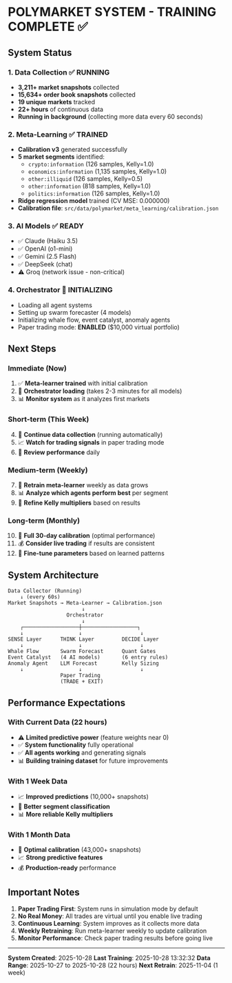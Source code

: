 # POLYMARKET SYSTEM - TRAINING COMPLETE ✅

## System Status

### 1. Data Collection ✅ RUNNING
- **3,211+ market snapshots** collected
- **15,634+ order book snapshots** collected
- **19 unique markets** tracked
- **22+ hours** of continuous data
- **Running in background** (collecting more data every 60 seconds)

### 2. Meta-Learning ✅ TRAINED
- **Calibration v3** generated successfully
- **5 market segments** identified:
  - `crypto:information` (126 samples, Kelly=1.0)
  - `economics:information` (1,135 samples, Kelly=1.0)
  - `other:illiquid` (126 samples, Kelly=0.5)
  - `other:information` (818 samples, Kelly=1.0)
  - `politics:information` (126 samples, Kelly=1.0)
- **Ridge regression model** trained (CV MSE: 0.000000)
- **Calibration file**: `src/data/polymarket/meta_learning/calibration.json`

### 3. AI Models ✅ READY
- ✅ Claude (Haiku 3.5)
- ✅ OpenAI (o1-mini)
- ✅ Gemini (2.5 Flash)
- ✅ DeepSeek (chat)
- ⚠️ Groq (network issue - non-critical)

### 4. Orchestrator 🔄 INITIALIZING
- Loading all agent systems
- Setting up swarm forecaster (4 models)
- Initializing whale flow, event catalyst, anomaly agents
- Paper trading mode: **ENABLED** ($10,000 virtual portfolio)

## Next Steps

### Immediate (Now)
1. ✅ **Meta-learner trained** with initial calibration
2. 🔄 **Orchestrator loading** (takes 2-3 minutes for all models)
3. 📊 **Monitor system** as it analyzes first markets

### Short-term (This Week)
4. 🔄 **Continue data collection** (running automatically)
5. 📈 **Watch for trading signals** in paper trading mode
6. 📝 **Review performance** daily

### Medium-term (Weekly)
7. 🔄 **Retrain meta-learner** weekly as data grows
8. 📊 **Analyze which agents perform best** per segment
9. 🎯 **Refine Kelly multipliers** based on results

### Long-term (Monthly)
10. 🎯 **Full 30-day calibration** (optimal performance)
11. 💰 **Consider live trading** if results are consistent
12. 🔧 **Fine-tune parameters** based on learned patterns

## System Architecture

```
Data Collector (Running) 
    ↓ (every 60s)
Market Snapshots → Meta-Learner → Calibration.json
                        ↓
                   Orchestrator
                        ↓
    ┌──────────────────┼──────────────────┐
    ↓                  ↓                   ↓
SENSE Layer      THINK Layer         DECIDE Layer
    ↓                  ↓                   ↓
Whale Flow       Swarm Forecast      Quant Gates
Event Catalyst   (4 AI models)       (6 entry rules)
Anomaly Agent    LLM Forecast        Kelly Sizing
    ↓                  ↓                   ↓
                 Paper Trading
                 (TRADE + EXIT)
```

## Performance Expectations

### With Current Data (22 hours)
- ⚠️ **Limited predictive power** (feature weights near 0)
- ✅ **System functionality** fully operational
- ✅ **All agents working** and generating signals
- 📊 **Building training dataset** for future improvements

### With 1 Week Data
- 📈 **Improved predictions** (10,000+ snapshots)
- 🎯 **Better segment classification**
- 📊 **More reliable Kelly multipliers**

### With 1 Month Data
- 🎯 **Optimal calibration** (43,000+ snapshots)
- 📈 **Strong predictive features**
- 💰 **Production-ready** performance

## Important Notes

1. **Paper Trading First**: System runs in simulation mode by default
2. **No Real Money**: All trades are virtual until you enable live trading
3. **Continuous Learning**: System improves as it collects more data
4. **Weekly Retraining**: Run meta-learner weekly to update calibration
5. **Monitor Performance**: Check paper trading results before going live

---

**System Created**: 2025-10-28
**Last Training**: 2025-10-28 13:32:32
**Data Range**: 2025-10-27 to 2025-10-28 (22 hours)
**Next Retrain**: 2025-11-04 (1 week)
